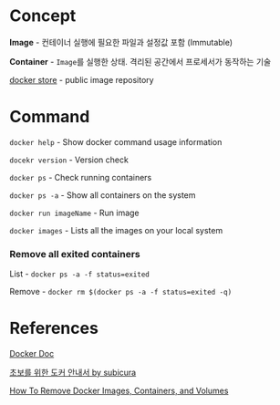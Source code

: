 # Concept
**Image** - 컨테이너 실행에 필요한 파일과 설정값 포함 (Immutable)

**Container** - `Image`를 실행한 상태. 격리된 공간에서 프로세서가 동작하는 기술

[docker store](https://store.docker.com/) - public image repository

# Command
`docker help` - Show docker command usage information

`docekr version` - Version check

`docker ps` - Check running containers

`docker ps -a` - Show all containers on the system

`docker run imageName` - Run image

`docker images` - Lists all the images on your local system

### Remove all exited containers
List - `docker ps -a -f status=exited`

Remove - `docker rm $(docker ps -a -f status=exited -q)`

# References
[Docker Doc](https://docs.docker.com/)

[초보를 위한 도커 안내서 by subicura](https://subicura.com/2017/01/19/docker-guide-for-beginners-1.html)

[How To Remove Docker Images, Containers, and Volumes](https://www.digitalocean.com/community/tutorials/how-to-remove-docker-images-containers-and-volumes)
